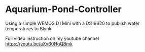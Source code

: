 # Aquarium-Pond-Controller
Using a simple WEMOS D1 Mini with a DS18B20 to publish water temperatures to Blynk

Full video instruction on my youtube channel
https://youtu.be/aXv60HgQBmk

